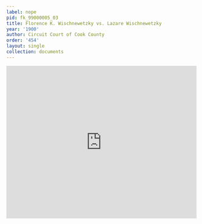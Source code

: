 ```yaml
---
label: nope
pid: fk_99000005_03
title: Florence K. Wischnewetzky vs. Lazare Wischnewetzky
year: '1900'
author: Circuit Court of Cook County
order: '454'
layout: single
collection: documents
---
```

<iframe src="https://northwestern.app.box.com/embed/s/r6k96csftmav7foqfkzl95m54pb34z73?sortColumn=date&view=list" width="500" height="400" frameborder="0" allowfullscreen webkitallowfullscreen msallowfullscreen></iframe>

